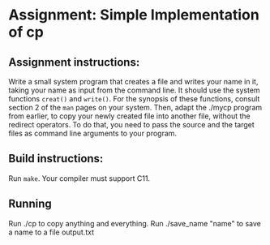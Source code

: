 # Assignment: Simple Implementation of cp

## Assignment instructions:
Write a small system program that creates a file and writes your name in it,
taking your name as input from the command line. It should use the system
functions `creat()` and `write()`. For the synopsis of these functions, consult
section 2 of the `man` pages on your system. Then, adapt the ./mycp program from
earlier, to copy your newly created file into another file, without the redirect
operators. To do that, you need to pass the source and the target files as
command line arguments to your program.

## Build instructions:
Run `make`. Your compiler must support C11.

## Running
Run ./cp to copy anything and everything.
Run ./save_name "name" to save a name to a file output.txt
